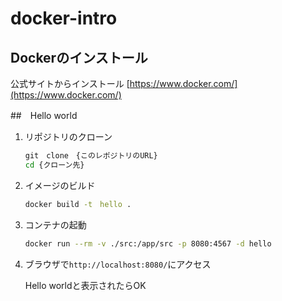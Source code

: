 # docker-intro

## Dockerのインストール
公式サイトからインストール
[https://www.docker.com/](https://www.docker.com/)

##　Hello world

1. リポジトリのクローン
    
    ```bash
    git　clone　{このレポジトリのURL}
    cd {クローン先}
    ```
    
2. イメージのビルド
    
    ```bash
    docker build -t　hello .
    ```
    
3. コンテナの起動
    
    ```bash
    docker run --rm -v ./src:/app/src -p 8080:4567 -d hello
    ```
    
4. ブラウザで`http://localhost:8080/`にアクセス
    
    Hello worldと表示されたらOK
    